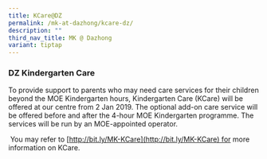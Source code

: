 ```yaml
---
title: KCare@DZ
permalink: /mk-at-dazhong/kcare-dz/
description: ""
third_nav_title: MK @ Dazhong
variant: tiptap
---
```

### DZ Kindergarten Care

To provide support to parents who may need care services for their children beyond the MOE Kindergarten hours, Kindergarten Care (KCare) will be offered at our centre from 2 Jan 2019. The optional add-on care service will be offered before and after the 4-hour MOE Kindergarten programme. The services will be run by an MOE-appointed operator.

  

 You may refer to [http://bit.ly/MK-KCare](http://bit.ly/MK-KCare) for more information on KCare.